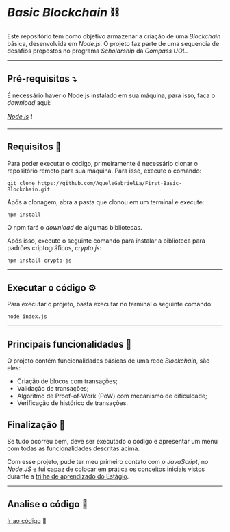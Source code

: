 # _Basic Blockchain_ ⛓️
Este repositório tem como objetivo armazenar a criação de uma _Blockchain_ básica, desenvolvida em _Node.js_. O projeto faz parte de uma sequencia de desafios propostos no programa _Scholarship_ da _Compass UOL_.

---

## Pré-requisitos ⤵️

É necessário haver o Node.js instalado em sua máquina, para isso, faça o _download_ aqui:

[_Node.js_](https://nodejs.org/en/download/package-manager) ❗

---

## Requisitos 🧰
Para poder executar o código, primeiramente é necessário clonar o repositório remoto para sua máquina. Para isso, execute o comando:

`git clone https://github.com/AqueleGabrielLa/First-Basic-Blockchain.git`

Após a clonagem, abra a pasta que clonou em um terminal e execute:

`npm install`

O npm fará o _download_ de algumas bibliotecas.

Após isso, execute o seguinte comando para instalar a biblioteca para padrões criptográficos, _crypto.js_:

`npm install crypto-js`

---

## Executar o código ⚙️
Para executar o projeto, basta executar no terminal o seguinte comando:

`node index.js`

---

## Principais funcionalidades 🔧

O projeto contém funcionalidades básicas de uma rede _Blockchain_, são eles:

- Criação de blocos com transações;
- Validação de transações;
- Algoritmo de Proof-of-Work (PoW) com mecanismo de dificuldade;
- Verificação de histórico de transações.


## Finalização 🤔
Se tudo ocorreu bem, deve ser executado o código e apresentar um menu com todas as funcionalidades descritas acima.

Com esse projeto, pude ter meu primeiro contato com o _JavaScript_, no _Node.JS_ e fui capaz de colocar em prática os conceitos iniciais vistos durante a [trilha de aprendizado do Estágio](https://github.com/AqueleGabrielLa/revisao-estagio-compass).

---

## Analise o código 🧐

[Ir ao código](./src/) 📍